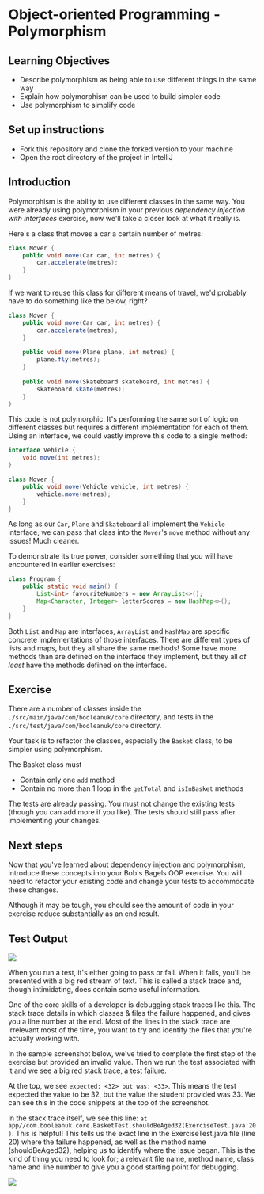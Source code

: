 # Object-oriented Programming - Polymorphism

## Learning Objectives
- Describe polymorphism as being able to use different things in the same way
- Explain how polymorphism can be used to build simpler code
- Use polymorphism to simplify code

## Set up instructions
- Fork this repository and clone the forked version to your machine
- Open the root directory of the project in IntelliJ

## Introduction

Polymorphism is the ability to use different classes in the same way. You were already using polymorphism in your previous *dependency injection with interfaces* exercise, now we'll take a closer look at what it really is.

Here's a class that moves a car a certain number of metres:

```java
class Mover {
    public void move(Car car, int metres) {
        car.accelerate(metres);
    }
}
```

If we want to reuse this class for different means of travel, we'd probably have to do something like the below, right?

```java
class Mover {
    public void move(Car car, int metres) {
        car.accelerate(metres);
    }
    
    public void move(Plane plane, int metres) {
        plane.fly(metres);
    }
    
    public void move(Skateboard skateboard, int metres) {
        skateboard.skate(metres);
    }
}
```

This code is not polymorphic. It's performing the same sort of logic on different classes but requires a different implementation for each of them. Using an interface, we could vastly improve this code to a single method:

```java
interface Vehicle {
    void move(int metres);
}

class Mover {
    public void move(Vehicle vehicle, int metres) {
        vehicle.move(metres);
    }
}
```

As long as our `Car`, `Plane` and `Skateboard` all implement the `Vehicle` interface, we can pass that class into the `Mover`'s `move` method without any issues! Much cleaner.

To demonstrate its true power, consider something that you will have encountered in earlier exercises:

```java
class Program {
    public static void main() {
        List<int> favouriteNumbers = new ArrayList<>();
        Map<Character, Integer> letterScores = new HashMap<>();
    }
}
```

Both `List` and `Map` are interfaces, `ArrayList` and `HashMap` are specific concrete implementations of those interfaces. There are different types of lists and maps, but they all share the same methods! Some have more methods than are defined on the interface they implement, but they all *at least* have the methods defined on the interface.

## Exercise

There are a number of classes inside the `./src/main/java/com/booleanuk/core` directory, and tests in the `./src/test/java/com/booleanuk/core` directory.

Your task is to refactor the classes, especially the `Basket` class, to be simpler using polymorphism.

The Basket class must
- Contain only one `add` method
- Contain no more than 1 loop in the `getTotal` and `isInBasket` methods

The tests are already passing. You must not change the existing tests (though you can add more if you like). The tests should still pass after implementing your changes.

## Next steps

Now that you've learned about dependency injection and polymorphism, introduce these concepts into your Bob's Bagels OOP exercise. You will need to refactor your existing code and change your tests to accommodate these changes.

Although it may be tough, you should see the amount of code in your exercise reduce substantially as an end result.

## Test Output

![](./assets/run-a-test.PNG)

When you run a test, it's either going to pass or fail. When it fails, you'll be presented with a big red stream of text. This is called a stack trace and, though intimidating, does contain some useful information.

One of the core skills of a developer is debugging stack traces like this. The stack trace details in which classes & files the failure happened, and gives you a line number at the end. Most of the lines in the stack trace are irrelevant most of the time, you want to try and identify the files that you're actually working with.

In the sample screenshot below, we've tried to complete the first step of the exercise but provided an invalid value. Then we run the test associated with it and we see a big red stack trace, a test failure.

At the top, we see `expected: <32> but was: <33>`. This means the test expected the value to be 32, but the value the student provided was 33. We can see this in the code snippets at the top of the screenshot.

In the stack trace itself, we see this line: `at app//com.booleanuk.core.BasketTest.shouldBeAged32(ExerciseTest.java:20)`. This is helpful! This tells us the exact line in the ExerciseTest.java file (line 20) where the failure happened, as well as the method name (shouldBeAged32), helping us to identify where the issue began. This is the kind of thing you need to look for; a relevant file name, method name, class name and line number to give you a good starting point for debugging.

![](./assets/test-failure.PNG)
